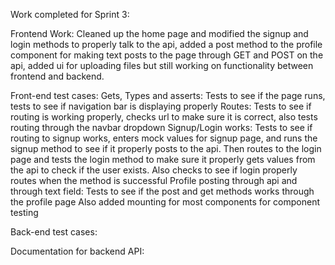 Work completed for Sprint 3:

Frontend Work: Cleaned up the home page and modified the signup and login methods to properly talk to the api, added a post method to the profile component for making text posts to the page through GET and POST on the api, added ui for uploading files but still working on functionality between frontend and backend. 

Front-end test cases: 
Gets, Types and asserts: Tests to see if the page runs, tests to see if navigation bar is displaying properly
Routes: Tests to see if routing is working properly, checks url to make sure it is correct, also tests routing through the navbar dropdown
Signup/Login works: Tests to see if routing to signup works, enters mock values for signup page, and runs the signup method to see if it properly posts to the api. Then routes to the login page and tests the login method to make sure it properly gets values from the api to check if the user exists. Also checks to see if login properly routes when the method is successful
Profile posting through api and through text field: Tests to see if the post and get methods works through the profile page
Also added mounting for most components for component testing

Back-end test cases:

Documentation for backend API:
